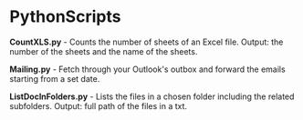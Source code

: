 # PythonScripts

**CountXLS.py** - Counts the number of sheets of an Excel file. Output: the number of the sheets and the name of the sheets.
              
**Mailing.py** - Fetch through your Outlook's outbox and forward the emails starting from a set date.

**ListDocInFolders.py** - Lists the files in a chosen folder including the related subfolders. Output: full path of the files in a txt.

